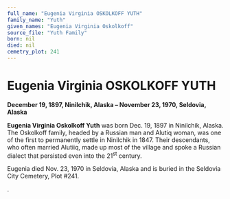 ```yaml
---
full_name: "Eugenia Virginia OSKOLKOFF YUTH"
family_name: "Yuth"
given_names: "Eugenia Virginia Oskolkoff"
source_file: "Yuth Family"
born: nil
died: nil
cemetry_plot: 241
---
```

# Eugenia Virginia OSKOLKOFF YUTH

**December 19, 1897, Ninilchik, Alaska – November 23, 1970, Seldovia,
Alaska**

**Eugenia Virginia Oskolkoff Yuth** was born Dec. 19, 1897 in Ninilchik,
Alaska. The Oskolkoff family, headed by a Russian man and Alutiq woman,
was one of the first to permanently settle in Ninilchik in 1847. Their
descendants, who often married Alutiiq, made up most of the village and
spoke a Russian dialect that persisted even into the 21<sup>st</sup>
century.

Eugenia died Nov. 23, 1970 in Seldovia, Alaska and is buried in the
Seldovia City Cemetery, Plot \#241.

.

